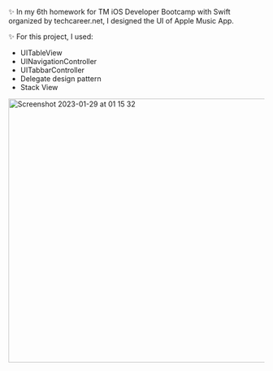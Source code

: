 ✨ In my 6th homework for TM iOS Developer Bootcamp with Swift organized by techcareer.net, I designed the UI of Apple Music App.

✨ For this project, I used:

  - UITableView
  - UINavigationController
  - UITabbarController
  - Delegate design pattern
  - Stack View

<img width="520" alt="Screenshot 2023-01-29 at 01 15 32" src="https://user-images.githubusercontent.com/97634053/215293637-5c2d56f5-1a2c-4543-8b0e-97c1197fdfce.png">
